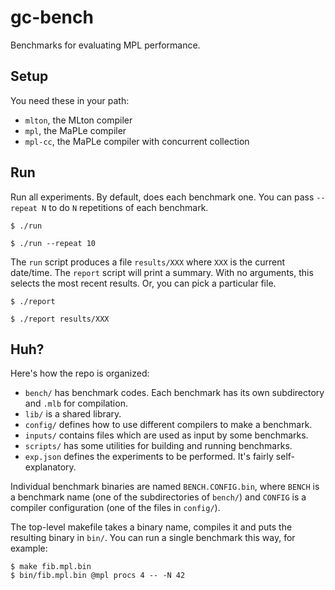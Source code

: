# gc-bench
Benchmarks for evaluating MPL performance.

## Setup

You need these in your path:
  * `mlton`, the MLton compiler
  * `mpl`, the MaPLe compiler
  * `mpl-cc`, the MaPLe compiler with concurrent collection

## Run

Run all experiments. By default, does each benchmark one.
You can pass `--repeat N` to do `N` repetitions of each benchmark.
```
$ ./run
```
```
$ ./run --repeat 10
```

The `run` script produces a file `results/XXX` where `XXX` is the
current date/time. The `report` script will print a summary. With no
arguments, this selects the most recent results. Or, you can pick a
particular file.
```
$ ./report
```
```
$ ./report results/XXX
```

## Huh?

Here's how the repo is organized:

  * `bench/` has benchmark codes. Each benchmark has its own subdirectory and
  `.mlb` for compilation.
  * `lib/` is a shared library.
  * `config/` defines how to use different compilers to make a benchmark.
  * `inputs/` contains files which are used as input by some benchmarks.
  * `scripts/` has some utilities for building and running benchmarks.
  * `exp.json` defines the experiments to be performed. It's fairly
  self-explanatory.

Individual benchmark binaries are named `BENCH.CONFIG.bin`, where `BENCH` is a
benchmark name (one of the subdirectories of `bench/`) and `CONFIG` is a
compiler configuration (one of the files in `config/`).

The top-level makefile takes a binary name, compiles it and puts the resulting
binary in `bin/`. You can run a single benchmark this way, for example:
```
$ make fib.mpl.bin
$ bin/fib.mpl.bin @mpl procs 4 -- -N 42
```
